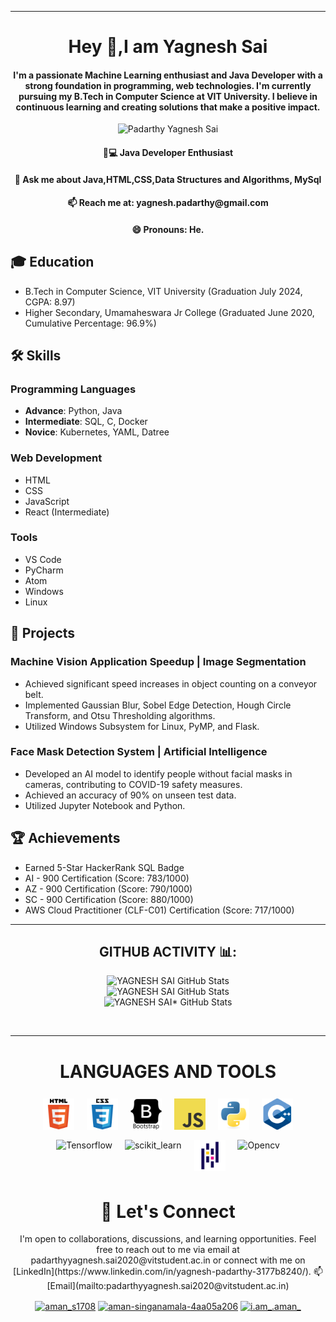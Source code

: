 <hr/>
<h1 align="center">Hey 👋,I am Yagnesh Sai </h1>
<h4 align="center">I'm a passionate Machine Learning enthusiast and Java Developer with a strong foundation in programming, web technologies. I'm currently pursuing my B.Tech in Computer Science at VIT University. I believe in continuous learning and creating solutions that make a positive impact.
</h4>
 
  <p align="center"> <img src="https://komarev.com/ghpvc/?username=yag-1234" alt="Padarthy Yagnesh Sai" />
   
<h4 align="center"> 👨💻 Java Developer Enthusiast </h4>
<h4 align="center"> 💬 Ask me about Java,HTML,CSS,Data Structures and Algorithms, MySql</h4>
<h4 align="center"> 📫 Reach me at: <b>yagnesh.padarthy@gmail.com</b></h4>
<h4 align="center"> 😄 Pronouns: He.</h4>

## 🎓 Education

- B.Tech in Computer Science, VIT University (Graduation July 2024, CGPA: 8.97)
- Higher Secondary, Umamaheswara Jr College (Graduated June 2020, Cumulative Percentage: 96.9%)

## 🛠️ Skills

### Programming Languages

- **Advance**: Python, Java
- **Intermediate**: SQL, C, Docker
- **Novice**: Kubernetes, YAML, Datree

### Web Development

- HTML
- CSS
- JavaScript
- React (Intermediate)

### Tools

- VS Code
- PyCharm
- Atom
- Windows
- Linux

## 🚀 Projects

### Machine Vision Application Speedup | Image Segmentation

- Achieved significant speed increases in object counting on a conveyor belt.
- Implemented Gaussian Blur, Sobel Edge Detection, Hough Circle Transform, and Otsu Thresholding algorithms.
- Utilized Windows Subsystem for Linux, PyMP, and Flask.

### Face Mask Detection System | Artificial Intelligence

- Developed an AI model to identify people without facial masks in cameras, contributing to COVID-19 safety measures.
- Achieved an accuracy of 90% on unseen test data.
- Utilized Jupyter Notebook and Python.

## 🏆 Achievements

- Earned 5-Star HackerRank SQL Badge
- AI - 900 Certification (Score: 783/1000)
- AZ - 900 Certification (Score: 790/1000)
- SC - 900 Certification (Score: 880/1000)
- AWS Cloud Practitioner (CLF-C01) Certification (Score: 717/1000)

  
<hr/>
<h2 align="center"> GITHUB ACTIVITY 📊:</h2>

<p align="center">
<img src="https://github-readme-stats.vercel.app/api?username=yag-1234&&show_icons=true&theme=algolia&hide_border=true" alt="YAGNESH SAI GitHub Stats">
  <br/>
<img src="https://github-readme-stats.vercel.app/api/top-langs/?username=yag-1234&layout=compact&&show_icons=true&&theme=algolia&hide_border=true" alt="YAGNESH SAI GitHub Stats">

  <br/>
<img src="https://github-readme-streak-stats.herokuapp.com/?user=yag-1234&&show_icons=true&&theme=algolia&hide_border=true" alt="YAGNESH SAI* GitHub Stats"> 
  </p>


<br />



<hr/>
<h1 align="center">LANGUAGES AND TOOLS</h1>
<p align="center">
  <!--HTML-->
  <img src="https://raw.githubusercontent.com/devicons/devicon/master/icons/html5/html5-original-wordmark.svg" alt="html5" width="50" height="50" style="vertical-align:top; margin:8px">
  <!-- css -->
   <img src="https://raw.githubusercontent.com/devicons/devicon/master/icons/css3/css3-original-wordmark.svg" alt="css" width="50" height="50" style="vertical-align:top; margin:8px">
  <!-- BootStrap-->
<img src="https://raw.githubusercontent.com/devicons/devicon/master/icons/bootstrap/bootstrap-plain-wordmark.svg" alt="bootstrap"  width="50" height="50" style="vertical-align:top; margin:8px">
  <!-- Javascript-->
<img src="https://raw.githubusercontent.com/github/explore/80688e429a7d4ef2fca1e82350fe8e3517d3494d/topics/javascript/javascript.png" alt="Javascript" width="50" height="50" style="vertical-align:top; margin:8px"> 
  <!-- Python -->
  <img src="https://raw.githubusercontent.com/devicons/devicon/master/icons/python/python-original.svg" alt="Python" width="50" height="50" style="vertical-align:top; margin:8px">
  <!-- C++ -->
  <img src="https://raw.githubusercontent.com/devicons/devicon/master/icons/cplusplus/cplusplus-original.svg" alt="C++" width="50" height="50" style="vertical-align:top; margin:8px">
  <!-- Tenosr Flow -->
  <img src="https://www.vectorlogo.zone/logos/tensorflow/tensorflow-icon.svg" alt="Tensorflow" width="50" height="50" style="vertical-align:top; margin:8px">
  <!-- scikit learn -->
   <img src="https://upload.wikimedia.org/wikipedia/commons/0/05/Scikit_learn_logo_small.svg" alt="scikit_learn" width="50" height="50" style="vertical-align:top; margin:8px">
  <!-- pandas -->
   <img src="https://raw.githubusercontent.com/devicons/devicon/2ae2a900d2f041da66e950e4d48052658d850630/icons/pandas/pandas-original.svg" alt="pandas" width="50" height="50" style="vertical-align:top; margin:8px">
  <!-- Open Cv -->
  <img src="https://www.vectorlogo.zone/logos/opencv/opencv-icon.svg" alt="Opencv" width="50" height="50" style="vertical-align:top; margin:8px">
  <!-- Heroku -->
  <!--
  <img src="https://www.vectorlogo.zone/logos/heroku/heroku-icon.svg" alt="Heroku" width="50" height="50" style="vertical-align:top; margin:8px">
</p>





<!-- Twitter -->
<!--
<p align="left"> <a href="https://twitter.com/yagneshpadarthy" target="blank"><img src="https://img.shields.io/twitter/follow/aman_s1708?logo=twitter&style=for-the-badge" alt="aman_s1708" /></a> </p> -->




<h1 align="center">💬 Let's Connect</h1>
<p align="center">
 I'm open to collaborations, discussions, and learning opportunities. Feel free to reach out to me via email at padarthyyagnesh.sai2020@vitstudent.ac.in or connect with me on [LinkedIn](https://www.linkedin.com/in/yagnesh-padarthy-3177b8240/).
📫 [Email](mailto:padarthyyagnesh.sai2020@vitstudent.ac.in) <br>
</p>
<p align="center">
 <a href="https://twitter.com/yagneshpadarthy" target="blank"><img align="center" src="https://raw.githubusercontent.com/rahuldkjain/github-profile-readme-generator/master/src/images/icons/Social/twitter.svg" alt="aman_s1708" height="30" width="40" /></a>
<a href="https://www.linkedin.com/in/yagnesh-padarthy-3177b8240/" target="blank"><img align="center" src="https://raw.githubusercontent.com/rahuldkjain/github-profile-readme-generator/master/src/images/icons/Social/linked-in-alt.svg" alt="aman-singanamala-4aa05a206" height="30" width="40" /></a>
<a href="https://www.instagram.com/padarthyyagnesh/" target="blank"><img align="center" src="https://raw.githubusercontent.com/rahuldkjain/github-profile-readme-generator/master/src/images/icons/Social/instagram.svg" alt="i.am_.aman_" height="30" width="40" /></a>
</p>

 <br>
 
